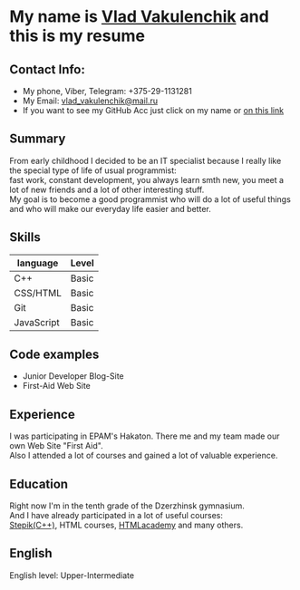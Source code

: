 # My name is [Vlad Vakulenchik](https://github.com/VladVakulenchik) and this is my resume

## Contact Info:
* My phone, Viber, Telegram: +375-29-1131281
* My Email: [vlad_vakulenchik@mail.ru](https://vlad_vakulenchik@mail.ru)
* If you want to see my GitHub Acc just click on my name or [on this link](https://github.com/VladVakulenchik)

## Summary
From early childhood I decided to be an IT specialist because I really like the special type of life of usual programmist:<br>
fast work, constant development, you always learn smth new, you meet a lot of new friends and a lot of other interesting stuff.<br>
My goal is to become a good programmist who will do a lot of useful things and who will make our everyday life easier and better.

## Skills
language | Level
--- | ---
C++ | Basic
CSS/HTML | Basic
Git | Basic
JavaScript | Basic

## Code examples
* Junior Developer Blog-Site
* First-Aid Web Site

## Experience
I was participating in EPAM's Hakaton. There me and my team made our own Web Site "First Aid".<br>
Also I attended a lot of courses and gained a lot of valuable experience.  

## Education
Right now I'm in the tenth grade of the Dzerzhinsk gymnasium.<br>
And I have already participated in a lot of useful courses:<br>
[Stepik(C++)](https://stepik.org/catalog), HTML courses, [HTMLacademy](https://htmlacademy.ru/profile/id1361073) and many others.

## English
English level: Upper-Intermediate
